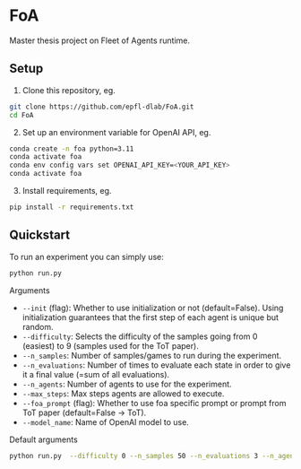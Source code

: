 # FoA
Master thesis project on Fleet of Agents runtime.

## Setup
1. Clone this repository, eg.
```bash
git clone https://github.com/epfl-dlab/FoA.git
cd FoA
```
2. Set up an environment variable for OpenAI API, eg.
```bash
conda create -n foa python=3.11
conda activate foa
conda env config vars set OPENAI_API_KEY=<YOUR_API_KEY>
conda activate foa
```
3. Install requirements, eg.
```bash
pip install -r requirements.txt
```

## Quickstart
To run an experiment you can simply use:
```bash
python run.py
```
Arguments
- `--init` (flag): Whether to use initialization or not (default=False). Using initialization guarantees that the first step of each agent is unique but random.
- `--difficulty`: Selects the difficulty of the samples going from 0 (easiest) to 9 (samples used for the ToT paper).
- `--n_samples`: Number of samples/games to run during the experiment.
- `--n_evaluations`: Number of times to evaluate each state in order to give it a final value (=sum of all evaluations).
- `--n_agents`: Number of agents to use for the experiment.
- `--max_steps`: Max steps agents are allowed to execute.
- `--foa_prompt` (flag): Whether to use foa specific prompt or prompt from ToT paper (default=False -> ToT).
- `--model_name`: Name of OpenAI model to use.

Default arguments
```bash
python run.py  --difficulty 0 --n_samples 50 --n_evaluations 3 --n_agents 5 --max_steps 10 --model_name gpt-3.5-turbo-1106
```
